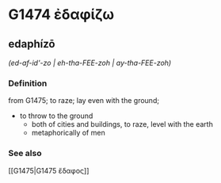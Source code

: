 # G1474 ἐδαφίζω

## edaphízō

_(ed-af-id'-zo | eh-tha-FEE-zoh | ay-tha-FEE-zoh)_

### Definition

from G1475; to raze; lay even with the ground; 

- to throw to the ground
  - both of cities and buildings, to raze, level with the earth
  - metaphorically of men

### See also

[[G1475|G1475 ἔδαφος]]
